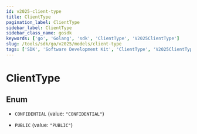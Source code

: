 ```yaml
---
id: v2025-client-type
title: ClientType
pagination_label: ClientType
sidebar_label: ClientType
sidebar_class_name: gosdk
keywords: ['go', 'Golang', 'sdk', 'ClientType', 'V2025ClientType'] 
slug: /tools/sdk/go/v2025/models/client-type
tags: ['SDK', 'Software Development Kit', 'ClientType', 'V2025ClientType']
---
```


# ClientType

## Enum


* `CONFIDENTIAL` (value: `"CONFIDENTIAL"`)

* `PUBLIC` (value: `"PUBLIC"`)


